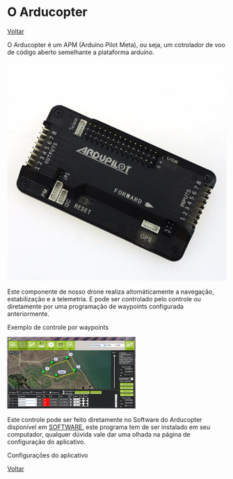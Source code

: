 # O Arducopter 
[Voltar](https://lpae.github.io/estudos/DRONE/)

O Arducopter é um APM (Arduino Pilot Meta), ou seja, um cotrolador de voo de código aberto semelhante a plataforma arduíno.

![Arducopter](https://github.com/LPAE/lpae.github.io/blob/master/estudos/DRONE/Informa%C3%A7%C3%B5es/imagens/arducopter.jpg?raw=true)

Este componente de nosso drone realiza altomáticamente a navegação, estabilização e a telemetria.   E pode ser controlado pelo controle ou diretamente por uma programação de waypoints configurada anteriormente. 


 Exemplo de controle por waypoints 
 
![waypoints](https://github.com/LPAE/lpae.github.io/blob/master/estudos/DRONE/Informa%C3%A7%C3%B5es/imagens/localiza%C3%A7%C3%A3o.png?raw=true)

Este controle pode ser feito diretamente no Software do Arducopter disponível em [SOFTWARE](http://ardupilot.org/copter/docs/common-install-gcs.html), este programa tem de ser instalado em seu computador, qualquer dúvida vale dar uma olhada na página de configuração do aplicativo.

Configurações do aplicativo

[Voltar](https://lpae.github.io/estudos/DRONE/)
